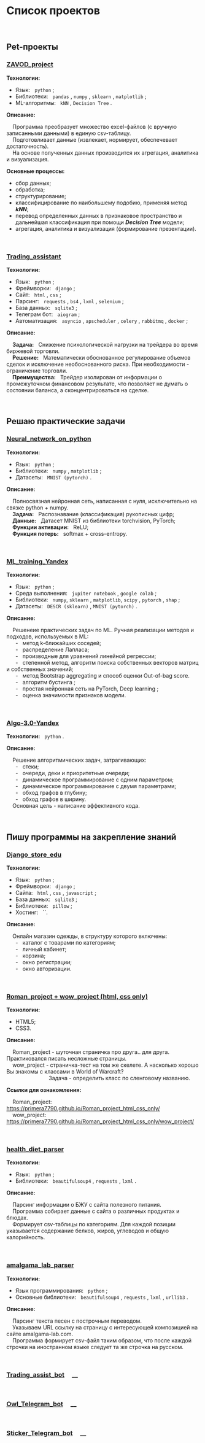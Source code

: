 # Список проектов

<br>

## **Pet-проекты**

### [**ZAVOD_project**](https://github.com/primera7790/ZAVOD_project/tree/master/zavod) &nbsp; &nbsp;
  
**Технологии:**
- Язык: &nbsp; `python` ;
- Библиотеки: &nbsp; `pandas` , `numpy` , `sklearn` , `matplotlib` ;
- ML-алгоритмы: &nbsp; `kNN` , `Decision Tree` .

**Описание:**<br>

&nbsp; &nbsp; Программа преобразует множество excel-файлов (с вручную записанными данными) в единую csv-таблицу.<br>
&nbsp; &nbsp; Подготовливает данные (извлекает, нормирует, обеспечевает достаточность).<br>
&nbsp; &nbsp; На основе полученных данных производится их агрегация, аналитика и визуализация.

**Основные процессы:**
- сбор данных;
- обработка;
- структурирование;
- классифицирование по наибольшему подобию, применяя метод ___kNN___;
- перевод определенных данных в признаковое пространство и дальнейшая классификация при помощи ___Decision Tree___ модели;
- агрегация, аналитика и визуализация (формирование презентации).

<br>

### [**Trading_assistant**](https://github.com/primera7790/Trading_assistant) &nbsp; &nbsp;

**Технологии:**
- Язык: &nbsp; `python` ;
- Фреймворки: &nbsp; `django` ;
- Сайт: &nbsp; `html` , `css` ;
- Парсинг: &nbsp; `requests` , `bs4` , `lxml` , `selenium` ;
- База данных: &nbsp; `sqlite3` ;
- Телеграм бот: &nbsp; `aiogram` ;
- Автоматизация: &nbsp; `asyncio` , `apscheduler` , `celery` , `rabbitmq` , `docker` ;
    
**Описание:**<br>
  
&nbsp; &nbsp; __Задача:__ &nbsp; Снижение психологической нагрузки на трейдера во время биржевой торговли.<br>
&nbsp; &nbsp; __Решение:__ &nbsp; Математически обоснованное регулирование объемов сделок и исключение необоснованного риска. При необходимости - ограничение торговли.<br>
&nbsp; &nbsp; __Преимущества:__ &nbsp; Трейдер изолирован от информации о промежуточном финансовом результате, что позволяет не думать о состоянии баланса, а сконцентрироваться на сделке.

<br>  

## **Решаю практические задачи**

### [**Neural_network_on_python**](https://github.com/primera7790/Neural_network_on_python) &nbsp; &nbsp;

**Технологии:**
- Язык: &nbsp; `python` ;
- Библиотеки: &nbsp; `numpy` , `matplotlib` ;
- Датасеты: &nbsp; `MNIST (pytorch)` .

**Описание:**<br>
  
&nbsp; &nbsp; Полносвязная нейронная сеть, написанная с нуля, исключительно на связке python + numpy.<br>
&nbsp; &nbsp; **Задача:** &nbsp; Распознавание (классификация) рукописных цифр;<br>
&nbsp; &nbsp; **Данные:** &nbsp; Датасет MNIST из библиотеки torchvision, PyTorch;<br>
&nbsp; &nbsp; **Функции активации:** &nbsp; ReLU;<br>
&nbsp; &nbsp; **Функция потерь:** &nbsp; softmax + cross-entropy.

<br>

### [**ML_training_Yandex**](https://github.com/primera7790/ML_training_Yandex) &nbsp; &nbsp;

**Технологии:**
- Язык: &nbsp; `python` ;
- Среда выполнения: &nbsp; `jupiter notebook` , `google colab` ;
- Библиотеки: &nbsp; `numpy`, `sklearn` , `matplotlib`, `scipy` , `pytorch` , `shap` ;
- Датасеты: &nbsp; `DESCR (sklearn)` , `MNIST (pytorch)` .
  
**Описание:**<br>
  
&nbsp; &nbsp; Решенеие практических задач по ML. Ручная реализации методов и подходов, используемых в ML:<br>
&nbsp; &nbsp; &nbsp; - &nbsp; метод k-ближайших соседей;<br>
&nbsp; &nbsp; &nbsp; - &nbsp; распределение Лапласа;<br>
&nbsp; &nbsp; &nbsp; - &nbsp; производные для уравнений линейной регрессии;<br>
&nbsp; &nbsp; &nbsp; - &nbsp; степенной метод, алгоритм поиска собственных векторов матриц и собственных значений;<br>
&nbsp; &nbsp; &nbsp; - &nbsp; метод Bootstrap aggregating и способ оценки Out-of-bag score.<br>
&nbsp; &nbsp; &nbsp; - &nbsp; алгоритм бустинга ;<br>
&nbsp; &nbsp; &nbsp; - &nbsp; простая нейронная сеть на PyTorch, Deep learning ;<br>
&nbsp; &nbsp; &nbsp; - &nbsp; оценка значимости признаков модели.

<br>

### [**Algo-3.0-Yandex**](https://github.com/primera7790/Algo-3.0-Yandex) &nbsp; &nbsp;

**Технологии:** &nbsp; `python` .
   
**Описание:**<br>
  
&nbsp; &nbsp; Решение алгоритмических задач, затрагивающих:<br>
&nbsp; &nbsp; &nbsp; - &nbsp; стеки;<br>
&nbsp; &nbsp; &nbsp; - &nbsp; очереди, деки и приоритетные очереди;<br>
&nbsp; &nbsp; &nbsp; - &nbsp; динамическое программирование с одним параметром;<br>
&nbsp; &nbsp; &nbsp; - &nbsp; динамическое программирование с двумя параметрами;<br>
&nbsp; &nbsp; &nbsp; - &nbsp; обход графов в глубину;<br>
&nbsp; &nbsp; &nbsp; - &nbsp; обход графов в ширину.<br>
&nbsp; &nbsp; Основная цель - написание эффективного кода.

<br>
  
## **Пишу программы на закрепление знаний**

### [**Django_store_edu**](https://github.com/primera7790/Django_store_edu) &nbsp; &nbsp;
  
**Технологии:**
- Язык: &nbsp; `python` ;
- Фреймворки: &nbsp; `django` ;
- Сайта: &nbsp; `html` , `css` , `javascript` ;
- База данных: &nbsp; `sqlite3` ;
- Библиотеки: &nbsp; `pillow` ;
- Хостинг: &nbsp; ``.

**Описание:**<br>
  
&nbsp; &nbsp; Онлайн магазин одежды, в структуру которого включены:<br>
&nbsp; &nbsp; &nbsp; - &nbsp; каталог с товарами по категориям;<br>
&nbsp; &nbsp; &nbsp; - &nbsp; личный кабинет;<br>
&nbsp; &nbsp; &nbsp; - &nbsp; корзина;<br>
&nbsp; &nbsp; &nbsp; - &nbsp; окно регистрации;<br>
&nbsp; &nbsp; &nbsp; - &nbsp; окно авторизации.

<br>
      
### [**Roman_project + wow_project (html, css only)**](https://github.com/primera7790/Roman_project_html_css_only) &nbsp; &nbsp; 

**Технологии:**
- HTML5;
- CSS3.
      
**Описание:**<br>

&nbsp; &nbsp; Roman_project - шуточная страничка про друга.. для друга. Практиковался писать несложные страницы.<br>
&nbsp; &nbsp; wow_project - страничка-тест на том же скелете. А насколько хорошо Вы знакомы с классами в World of Warcraft?<br>
&nbsp;&nbsp;&nbsp;&nbsp;&nbsp;&nbsp;&nbsp;&nbsp;&nbsp;&nbsp;&nbsp;&nbsp;&nbsp;&nbsp;&nbsp;&nbsp;&nbsp;&nbsp;&nbsp;&nbsp;&nbsp;&nbsp;&nbsp;&nbsp;&nbsp;&nbsp;&nbsp;
Задача - определить класс по сленговому названию.

**Ссылки для ознакомления:**<br>

&nbsp; &nbsp; Roman_project: &nbsp; https://primera7790.github.io/Roman_project_html_css_only/ <br>
&nbsp; &nbsp; wow_project: &nbsp; https://primera7790.github.io/Roman_project_html_css_only/wow_project/

<br>

### [**health_diet_parser**](https://github.com/primera7790/health_diet_parser) &nbsp; &nbsp;

**Технологии:**
- Язык: &nbsp; `python` ;
- Библиотеки: &nbsp; `beautifulsoup4` , `requests` , `lxml` .

**Описание:**<br>
  
&nbsp; &nbsp; Парсинг информации о БЖУ с сайта полезного питания.<br>
&nbsp; &nbsp; Программа собирает данные с сайта о различных продуктах и блюдах.<br>
&nbsp; &nbsp; Формирует csv-таблицы по категориям. Для каждой позиции указывается содержание белков, жиров, углеводов и общую калорийность.

<br>

### [**amalgama_lab_parser**](https://github.com/primera7790/amalgama_lab_parser) &nbsp; &nbsp; 

**Технологии:**
  - Язык программирования: &nbsp; `python` ;
  - Основные библиотеки: &nbsp; `beautifulsoup4` , `requests` , `lxml` , `urllib3` .

**Описание:**
  
  &nbsp; &nbsp; Парсинг текста песен с построчным переводом.<br>
  &nbsp; &nbsp; Указываем URL ссылку на страницу с интересующей композицией на сайте amalgama-lab.com.<br>
  &nbsp; &nbsp; Программа формирует csv-файл таким образом, что после каждой строчки на иностранном языке следует та же строчка на русском.<br>

<br>

### [**Trading_assist_bot**](https://github.com/primera7790/Trading_assist_bot) &nbsp; &nbsp; __

<br>

### [**Owl_Telegram_bot**](https://github.com/primera7790/Owl_Telegram_bot) &nbsp; &nbsp; __

<br>

### [**Sticker_Telegram_bot**](https://github.com/primera7790/Sticker_Telegram_bot) &nbsp; &nbsp; __
